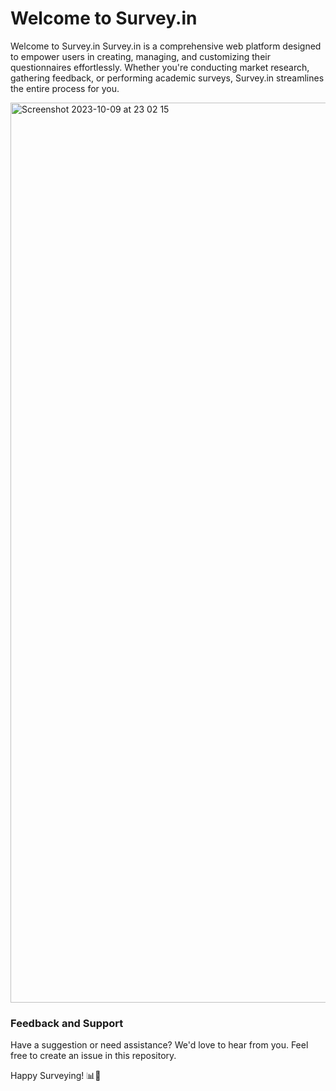 # Welcome to Survey.in

Welcome to Survey.in
Survey.in is a comprehensive web platform designed to empower users in creating, managing, and customizing their questionnaires effortlessly. Whether you're conducting market research, gathering feedback, or performing academic surveys, Survey.in streamlines the entire process for you. 

<img width="1440" alt="Screenshot 2023-10-09 at 23 02 15" src="https://github.com/jessicacb12/survey-in/assets/76082946/23f64358-fd6e-474a-be14-96c7fb4d16f4">

### Feedback and Support
Have a suggestion or need assistance? We'd love to hear from you. Feel free to create an issue in this repository.

Happy Surveying! 📊🚀
